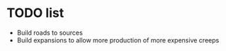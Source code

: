 # TODO list

* Build roads to sources
* Build expansions to allow more production of more expensive creeps
